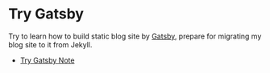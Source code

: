 # Try Gatsby

Try to learn how to build static blog site by [Gatsby](https://www.gatsbyjs.org/), prepare for migrating my blog site to it from Jekyll.

- [Try Gatsby Note](./notes/try-gatsby-note.md)

